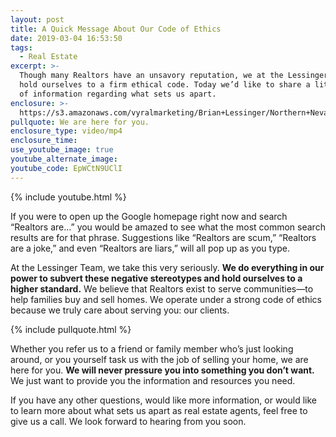 ```yaml
---
layout: post
title: A Quick Message About Our Code of Ethics
date: 2019-03-04 16:53:50
tags:
  - Real Estate
excerpt: >-
  Though many Realtors have an unsavory reputation, we at the Lessinger Team
  hold ourselves to a firm ethical code. Today we’d like to share a little bit
  of information regarding what sets us apart.
enclosure: >-
  https://s3.amazonaws.com/vyralmarketing/Brian+Lessinger/Northern+Nevada+Real+Estate-+The+Ethics+of+the+Lessinger+Team.mp4
pullquote: We are here for you.
enclosure_type: video/mp4
enclosure_time:
use_youtube_image: true
youtube_alternate_image:
youtube_code: EpWCtN9UClI
---
```


{% include youtube.html %}

If you were to open up the Google homepage right now and search “Realtors are…” you would be amazed to see what the most common search results are for that phrase. Suggestions like “Realtors are scum,” “Realtors are a joke,” and even “Realtors are liars,” will all pop up as you type.

At the Lessinger Team, we take this very seriously. **We do everything in our power to subvert these negative stereotypes and hold ourselves to a higher standard.** We believe that Realtors exist to serve communities—to help families buy and sell homes. We operate under a strong code of ethics because we truly care about serving you: our clients.

{% include pullquote.html %}

Whether you refer us to a friend or family member who’s just looking around, or you yourself task us with the job of selling your home, we are here for you. **We will never pressure you into something you don’t want.** We just want to provide you the information and resources you need.

If you have any other questions, would like more information, or would like to learn more about what sets us apart as real estate agents, feel free to give us a call. We look forward to hearing from you soon.